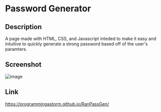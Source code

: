 # Password Generator 

## Description

A page made with HTML, CSS, and Javascript inteded to make it easy and intuitive to quickly generate a strong password based off of the user's paramters.

## Screenshot

![image](https://user-images.githubusercontent.com/13123028/162796044-57cc0f3b-f295-40f5-8866-3df755fbb8e4.png)

## Link

https://programmingastorm.github.io/RanPassGen/
